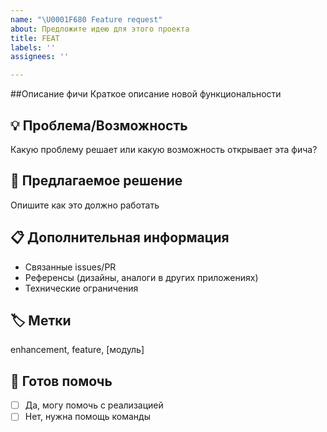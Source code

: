 ```yaml
---
name: "\U0001F680 Feature request"
about: Предложите идею для этого проекта
title: FEAT
labels: ''
assignees: ''

---
```


##Описание фичи
Краткое описание новой функциональности

## 💡 Проблема/Возможность
Какую проблему решает или какую возможность открывает эта фича?

## 🎯 Предлагаемое решение
Опишите как это должно работать

## 📋 Дополнительная информация
- Связанные issues/PR
- Референсы (дизайны, аналоги в других приложениях)
- Технические ограничения

## 🏷️ Метки
enhancement, feature, [модуль]

## 💪 Готов помочь
- [ ] Да, могу помочь с реализацией
- [ ] Нет, нужна помощь команды
